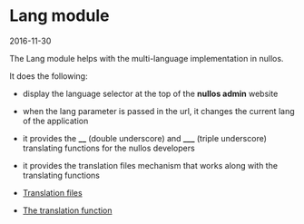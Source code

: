 Lang module
===================
2016-11-30


The Lang module helps with the multi-language implementation in nullos.

It does the following:

- display the language selector at the top of the **nullos admin** website
- when the lang parameter is passed in the url, it changes the current lang of the application
- it provides the **__** (double underscore) and **___** (triple underscore) translating functions for the nullos developers   
- it provides the translation files mechanism that works along with the translating functions   


- [Translation files](https://github.com/lingtalfi/nullos-admin/tree/master/doc/modules/lang-module/translation-files.md)
- [The translation function](https://github.com/lingtalfi/nullos-admin/tree/master/doc/modules/lang-module/translation-function.md)